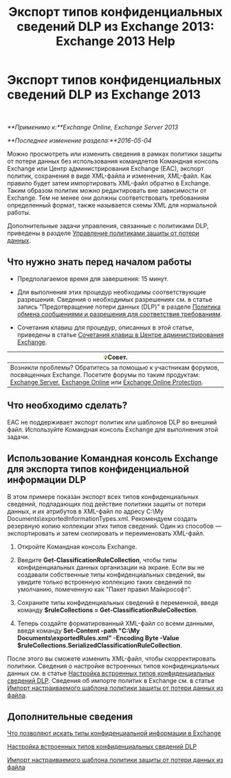 ﻿---
title: 'Экспорт типов конфиденциальных сведений DLP из Exchange 2013: Exchange 2013 Help'
TOCTitle: Экспорт типов конфиденциальных сведений DLP из Exchange
ms:assetid: 8f02fbc2-dd1c-4276-be1a-517a43fe39b2
ms:mtpsurl: https://technet.microsoft.com/ru-ru/library/Dn479225(v=EXCHG.150)
ms:contentKeyID: 59636079
ms.date: 05/22/2018
mtps_version: v=EXCHG.150
ms.translationtype: MT
---

# Экспорт типов конфиденциальных сведений DLP из Exchange 2013

 

_**Применимо к:**Exchange Online, Exchange Server 2013_

_**Последнее изменение раздела:**2016-05-04_

Можно просмотреть или изменить сведения в рамках политики защиты от потери данных без использования командлетов Командная консоль Exchange или Центр администрирования Exchange (EAC), экспорт политик, сохранения в виде XML-файла и изменения, XML-файл. Как правило будет затем импортировать XML-файл обратно в Exchange. Таким образом политик можно редактировать вне зависимости от Exchange. Тем не менее они должны соответствовать требованиям определенный формат, также называется схемы XML для нормальной работы.

Дополнительные задачи управления, связанные с политиками DLP, приведены в разделе [Управление политиками защиты от потери данных](manage-dlp-policies-exchange-2013-help.md).

## Что нужно знать перед началом работы

  - Предполагаемое время для завершения: 15 минут.

  - Для выполнения этих процедур необходимы соответствующие разрешения. Сведения о необходимых разрешениях см. в статье запись "Предотвращение потери данных (DLP)" в разделе [Политика обмена сообщениями и разрешения для соответствия требованиям](messaging-policy-and-compliance-permissions-exchange-2013-help.md).

  - Сочетания клавиш для процедур, описанных в этой статье, приведены в статье [Сочетания клавиш в Центре администрирования Exchange](keyboard-shortcuts-in-the-exchange-admin-center-exchange-online-protection-help.md).

<table>
<thead>
<tr class="header">
<th><img src="images/Bb124558.tip(EXCHG.150).gif" title="Совет" alt="Совет" />Совет.</th>
</tr>
</thead>
<tbody>
<tr class="odd">
<td>Возникли проблемы? Обратитесь за помощью к участникам форумов, посвященных Exchange. Посетите форумы по таким продуктам: <a href="https://go.microsoft.com/fwlink/p/?linkid=60612">Exchange Server</a>, <a href="https://go.microsoft.com/fwlink/p/?linkid=267542">Exchange Online</a> или <a href="https://go.microsoft.com/fwlink/p/?linkid=285351">Exchange Online Protection</a>.</td>
</tr>
</tbody>
</table>


## Что необходимо сделать?

EAC не поддерживает экспорт политик или шаблонов DLP во внешний файл. Используйте Командная консоль Exchange для выполнения этой задачи.

## Использование Командная консоль Exchange для экспорта типов конфиденциальной информации DLP

В этом примере показан экспорт всех типов конфиденциальных сведений, подпадающих под действие политики защиты от потери данных, и их атрибутов в XML-файл по адресу C:\\My Documents\\exportedInformationTypes.xml. Рекомендуем создать резервную копию коллекции этих типов сведений. Один из способов — экспортировать и затем скопировать и переименовать XML-файл.

1.  Откройте Командная консоль Exchange.

2.  Введите **Get-ClassificationRuleCollection**, чтобы типы конфиденциальных данных организации на экране. Если вы не создавали собственные типы конфиденциальных сведений, вы увидите только встроенную коллекцию таких сведений по умолчанию, помеченную как "Пакет правил Майкрософт".

3.  Сохраните типы конфиденциальных сведений в переменной, введя команду **$ruleCollections = Get-ClassificationRuleCollection**.

4.  Теперь создайте форматированный XML-файл со всеми данными, введя команду **Set-Content -path "C:\\My Documents\\exportedRules.xml" -Encoding Byte -Value $ruleCollections.SerializedClassificationRuleCollection**.

После этого вы сможете изменить XML-файл, чтобы скорректировать политики. Сведения о настройке встроенных типов конфиденциальных данных см. в статье [Настройка встроенных типов конфиденциальных сведений DLP](customize-the-built-in-dlp-sensitive-information-types-exchange-2013-help.md). Сведения об импорте политик в Exchange см. в статье [Импорт настраиваемого шаблона политики защиты от потери данных из файла](import-a-custom-dlp-policy-template-from-a-file-exchange-2013-help.md).

## Дополнительные сведения

[Что позволяют искать типы конфиденциальной информации в Exchange](what-the-sensitive-information-types-in-exchange-look-for-exchange-online-help.md)

[Настройка встроенных типов конфиденциальных сведений DLP](customize-the-built-in-dlp-sensitive-information-types-exchange-2013-help.md)

[Импорт настраиваемого шаблона политики защиты от потери данных из файла](import-a-custom-dlp-policy-template-from-a-file-exchange-2013-help.md)

